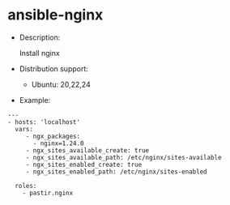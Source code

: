 # ansible-nginx
* Description:

  Install nginx


* Distribution support: 
  - Ubuntu: 20,22,24
  
* Example:
```
---
- hosts: 'localhost'
  vars:
     - ngx_packages:
       - nginx=1.24.0
     - ngx_sites_available_create: true
     - ngx_sites_available_path: /etc/nginx/sites-available
     - ngx_sites_enabled_create: true
     - ngx_sites_enabled_path: /etc/nginx/sites-enabled
     
  roles: 
    - pastir.nginx
```